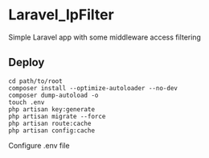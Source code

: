 # Laravel_IpFilter

Simple Laravel app with some middleware access filtering

## Deploy

```
cd path/to/root
composer install --optimize-autoloader --no-dev
composer dump-autoload -o
touch .env
php artisan key:generate
php artisan migrate --force
php artisan route:cache
php artisan config:cache
```

Configure .env file